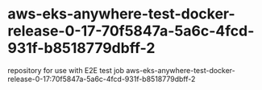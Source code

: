 # aws-eks-anywhere-test-docker-release-0-17-70f5847a-5a6c-4fcd-931f-b8518779dbff-2
repository for use with E2E test job aws-eks-anywhere-test-docker-release-0-17:70f5847a-5a6c-4fcd-931f-b8518779dbff-2
